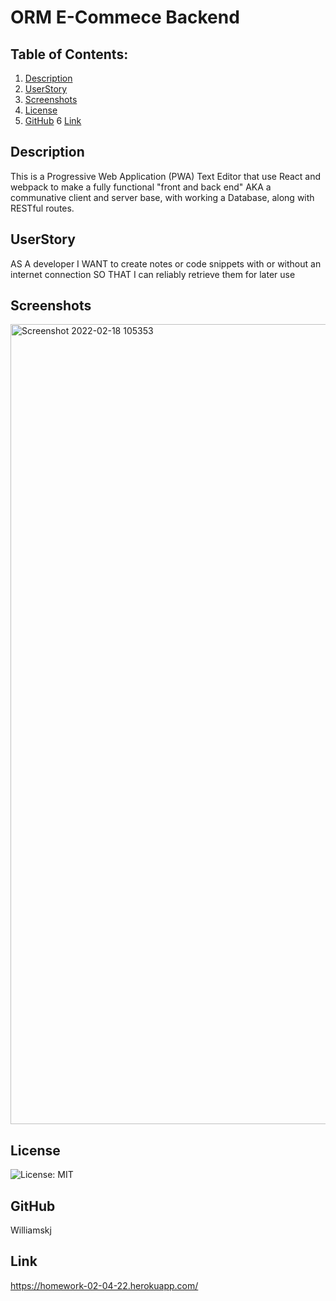 # ORM E-Commece Backend

## Table of Contents:
  1. [Description](#description) 
  2. [UserStory](#UserStory)  
  3. [Screenshots](#Screenshots)
  4. [License](#License)
  5. [GitHub](#GitHub)
  6 [Link](#Link)

## Description
This is a Progressive Web Application (PWA) Text Editor that use React and webpack to make a fully functional "front and back end" AKA a communative client and server base, with working a Database, along with RESTful routes.

## UserStory
AS A developer
I WANT to create notes or code snippets with or without an internet connection
SO THAT I can reliably retrieve them for later use

## Screenshots
<img width="1280" alt="Screenshot 2022-02-18 105353" src="https://user-images.githubusercontent.com/89874192/154745065-d1799b74-a63e-4f9e-939c-a2ebf6a617b4.png">

## License
![License: MIT](https://img.shields.io/badge/License-MIT-yellow.svg)

## GitHub
Williamskj

## Link
https://homework-02-04-22.herokuapp.com/
